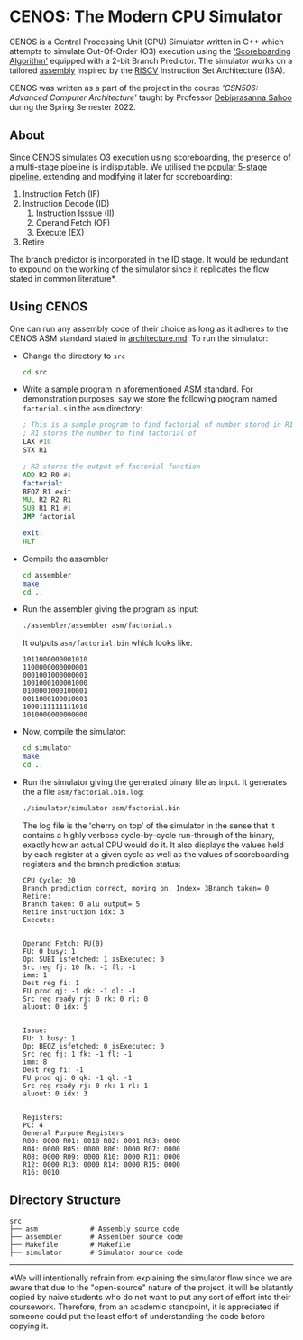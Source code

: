 # CENOS: The Modern CPU Simulator

CENOS is a Central Processing Unit (CPU) Simulator written in C++ which attempts to simulate Out-Of-Order (O3) execution using the ['Scoreboarding Algorithm'](https://en.wikipedia.org/wiki/Scoreboarding) equipped with a 2-bit Branch Predictor. The simulator works on a tailored [assembly](architecture.md) inspired by the [RISCV](https://riscv.org/risc-v-isa/) Instruction Set Architecture (ISA).

CENOS was written as a part of the project in the course *'CSN506: Advanced Computer Architecture'* taught by Professor [Debiprasanna Sahoo](https://cse.iitr.ac.in/~CSE/Debiprasanna_Sahoo) during the Spring Semester 2022.

## About

Since CENOS simulates O3 execution using scoreboarding, the presence of a multi-stage pipeline is indisputable. We utilised the [popular 5-stage pipeline](https://en.wikipedia.org/wiki/Classic_RISC_pipeline), extending and modifying it later for scoreboarding:

 1. Instruction Fetch (IF)
 2. Instruction Decode (ID)
	 1. Instruction Isssue (II)
	 2. Operand Fetch (OF)
	 3. Execute (EX)
3. Retire

The branch predictor is incorporated in the ID stage. It would be redundant to expound on the working of the simulator since it replicates the flow stated in common literature*.

## Using CENOS

One can run any assembly code of their choice as long as it adheres to the CENOS ASM standard stated in [architecture.md](architecture.md). To run the simulator:

-   Change the directory to `src`

    ```bash
    cd src
    ```

-   Write a sample program in aforementioned ASM standard. For demonstration purposes, say we store the following program named `factorial.s` in the `asm` directory:

    ```asm
    ; This is a sample program to find factorial of number stored in R1
    ; R1 stores the number to find factorial of
    LAX #10
    STX R1

    ; R2 stores the output of factorial function
    ADD R2 R0 #1
    factorial:
    BEQZ R1 exit
    MUL R2 R2 R1
    SUB R1 R1 #1
    JMP factorial

    exit:
    HLT
    ```

-   Compile the assembler

    ```bash
    cd assembler
    make
    cd ..
    ```

-   Run the assembler giving the program as input:

    ```bash
    ./assembler/assembler asm/factorial.s
    ```

    It outputs `asm/factorial.bin` which looks like:

    ```bin
    1011000000001010
    1100000000000001
    0001001000000001
    1001000100001000
    0100001000100001
    0011000100010001
    1000111111111010
    1010000000000000
    ```

-   Now, compile the simulator:

    ```bash
    cd simulator
    make
    cd ..
    ```

-   Run the simulator giving the generated binary file as input. It generates the a file `asm/factorial.bin.log`:

    ```bash
    ./simulator/simulator asm/factorial.bin
    ```
    The log file is the 'cherry on top' of the simulator in the sense that it contains a highly verbose cycle-by-cycle run-through of the binary, exactly how an actual CPU would do it. It also displays the values held by each register at a given cycle as well as the values of scoreboarding registers and the branch prediction status:
	```
	CPU Cycle: 20
	Branch prediction correct, moving on. Index= 3Branch taken= 0
	Retire:
	Branch taken: 0 alu output= 5
	Retire instruction idx: 3
	Execute:
	

	Operand Fetch: FU(0)
	FU: 0 busy: 1
	Op: SUBI isfetched: 1 isExecuted: 0
	Src reg fj: 10 fk: -1 fl: -1
	imm: 1
	Dest reg fi: 1
	FU prod qj: -1 qk: -1 ql: -1
	Src reg ready rj: 0 rk: 0 rl: 0
	aluout: 0 idx: 5
	  

	Issue:
	FU: 3 busy: 1
	Op: BEQZ isfetched: 0 isExecuted: 0
	Src reg fj: 1 fk: -1 fl: -1
	imm: 8
	Dest reg fi: -1
	FU prod qj: 0 qk: -1 ql: -1
	Src reg ready rj: 0 rk: 1 rl: 1
	aluout: 0 idx: 3
		  

	Registers:
	PC: 4
	General Purpose Registers
	R00: 0000 R01: 0010 R02: 0001 R03: 0000
	R04: 0000 R05: 0000 R06: 0000 R07: 0000
	R08: 0000 R09: 0000 R10: 0000 R11: 0000
	R12: 0000 R13: 0000 R14: 0000 R15: 0000
	R16: 0010
	```


## Directory Structure

    src
    ├── asm             # Assembly source code
    ├── assembler       # Assemlber source code
    ├── Makefile        # Makefile
    ├── simulator       # Simulator source code


---
*We will intentionally refrain from explaining the simulator flow since we are aware that due to the "open-source" nature of the project, it will be blatantly copied by naive students who do not want to put any sort of effort into their coursework. Therefore, from an academic standpoint, it is appreciated if someone could put the least effort of understanding the code before copying it.
